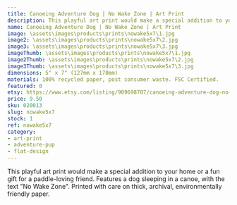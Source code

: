 ```yaml
---
title: Canoeing Adventure Dog | No Wake Zone | Art Print
description: This playful art print would make a special addition to your home or a fun gift for a paddle-loving friend. Features a dog sleeping in a canoe, with the text "No Wake Zone". Printed with care on thick, archival, environmentally friendly paper.
name: Canoeing Adventure Dog | No Wake Zone | Art Print
image: \assets\images\products\prints\nowake5x7\1.jpg
image2: \assets\images\products\prints\nowake5x7\2.jpg
image3: \assets\images\products\prints\nowake5x7\3.jpg
imageThumb: \assets\images\products\prints\nowake5x7\1.jpg
image2Thumb: \assets\images\products\prints\nowake5x7\2.jpg
image3Thumb: \assets\images\products\prints\nowake5x7\3.jpg
dimensions: 5" x 7" (127mm x 178mm)
materials: 100% recycled paper, post consumer waste. FSC Certified.
featured: 0
etsy: https://www.etsy.com/listing/909698707/canoeing-adventure-dog-no-wake-zone-art
price: 9.50
sku: 020013
slug: nowake5x7
stock: 1
ref: nowake5x7
category:
- art-print
- adventure-pup
- flat-design
---
```

This playful art print would make a special addition to your home or a fun gift for a paddle-loving friend. Features a dog sleeping in a canoe, with the text "No Wake Zone". Printed with care on thick, archival, environmentally friendly paper.
